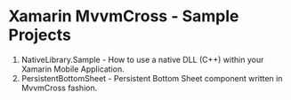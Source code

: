 # Xamarin MvvmCross - Sample Projects

1. NativeLibrary.Sample - How to use a native DLL (C++) within your Xamarin Mobile Application.
2. PersistentBottomSheet - Persistent Bottom Sheet component written in MvvmCross fashion.
